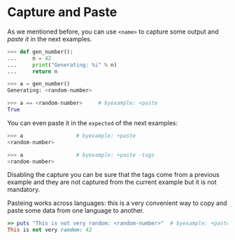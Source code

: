 
# Capture and Paste

As we mentioned before, you can use ``<name>`` to capture some output
and *paste it* in the next examples.

```python
>>> def gen_number():
...     n = 42
...     print("Generating: %i" % n)
...     return n

>>> a = gen_number()
Generating: <random-number>

>>> a == <random-number>     # byexample: +paste
True
```

You can even paste it in the ``expected`` of the next examples:

```python
>>> a                 # byexample: +paste
<random-number>

>>> a                 # byexample: +paste -tags
<random-number>
```

Disabling the capture you can be sure that the tags come from a previous example
and they are not captured from the current example but it is not mandatory.

Pasteing works across languages: this is a very convenient way to copy and
paste some data from one language to another.

```ruby
>> puts "This is not very random: <random-number>"  # byexample: +paste
This is not very random: 42
```

